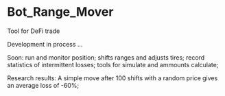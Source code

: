 # Bot_Range_Mover
Tool for DeFi trade

Development in process ...

Soon: 
    run and monitor position; 
    shifts ranges and adjusts tires; 
    record statistics of intermittent losses; 
    tools for simulate and ammounts calculate; 



Research results: 
    A simple move after 100 shifts with a random price gives an average loss of -60%; 
